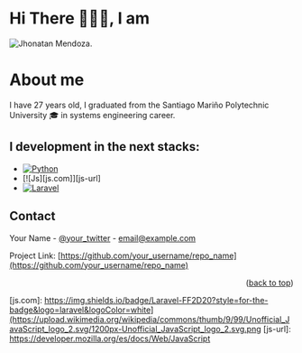 # Hi There 🙋🏽‍♂️​, I am

![Jhonatan Mendoza](https://github.com/IngJhonatanM/IngJhonatanM-/assets/118300542/09650a06-de46-4510-a1f3-7569b6eabfca).


# About me

I have 27 years old, I graduated from the Santiago Mariño Polytechnic University 🎓 in systems engineering career.

I development in the next stacks:
---
* [![Python][python.com]][python-url]
* [![Js][js.com]][js-url]
* [![Laravel][Laravel.com]][Laravel-url]


<!-- CONTACT -->
## Contact

Your Name - [@your_twitter](https://twitter.com/your_username) - email@example.com

Project Link: [https://github.com/your_username/repo_name](https://github.com/your_username/repo_name)

<p align="right">(<a href="#readme-top">back to top</a>)</p>

<!-- MARKDOWN LINKS & IMAGES -->
[Laravel.com]: https://img.shields.io/badge/Laravel-FF2D20?style=for-the-badge&logo=laravel&logoColor=white
[Laravel-url]: https://laravel.com
[Python.com]: https://www.python.org/static/img/python-logo.png
[Python-url]: https://www.python.org
[js.com]: https://img.shields.io/badge/Laravel-FF2D20?style=for-the-badge&logo=laravel&logoColor=white](https://upload.wikimedia.org/wikipedia/commons/thumb/9/99/Unofficial_JavaScript_logo_2.svg/1200px-Unofficial_JavaScript_logo_2.svg.png
[js-url]: https://developer.mozilla.org/es/docs/Web/JavaScript
